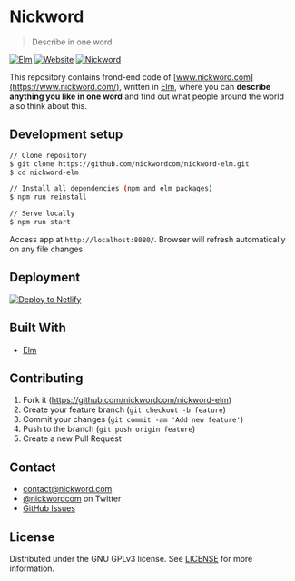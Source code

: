 # Nickword

> Describe in one word

[![Elm](https://img.shields.io/badge/elm-v0.18.0-blue.svg)](http://elm-lang.org/)
[![Website](https://img.shields.io/website/https/www.nickword.com.svg?label=nickword.com)](https://www.nickword.com/)
[![Nickword](https://www.nickword.com/badge/e22.svg)](https://www.nickword.com/e/nickword/e22/)

This repository contains frond-end code of [www.nickword.com](https://www.nickword.com/), written in [Elm](http://elm-lang.org/), where you can **describe anything you like in one word** and find out what people around the world also think about this.

## Development setup
```sh
// Clone repository
$ git clone https://github.com/nickwordcom/nickword-elm.git
$ cd nickword-elm

// Install all dependencies (npm and elm packages)
$ npm run reinstall

// Serve locally
$ npm run start
```
Access app at `http://localhost:8080/`. Browser will refresh automatically on any file changes

## Deployment
[![Deploy to Netlify](https://www.netlify.com/img/deploy/button.svg)](https://app.netlify.com/start/deploy?repository=https://github.com/nickwordcom/nickword-elm)

## Built With
- [Elm](http://elm-lang.org/)

## Contributing

1. Fork it (<https://github.com/nickwordcom/nickword-elm>)
2. Create your feature branch (`git checkout -b feature`)
3. Commit your changes (`git commit -am 'Add new feature'`)
4. Push to the branch (`git push origin feature`)
5. Create a new Pull Request

## Contact
- contact@nickword.com
- [@nickwordcom](https://twitter.com/nickwordcom) on Twitter
- [GitHub Issues](https://github.com/nickwordcom/nickword-elm/issues)

## License

Distributed under the GNU GPLv3 license. See [LICENSE](./LICENSE) for more information.
